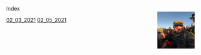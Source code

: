 Index         
<img src="images/beast.jpg" width = 100 height = 100 align = "right">

[02_03_2021](2_3_21.md)
[02_05_2021](2_5_21.md)
